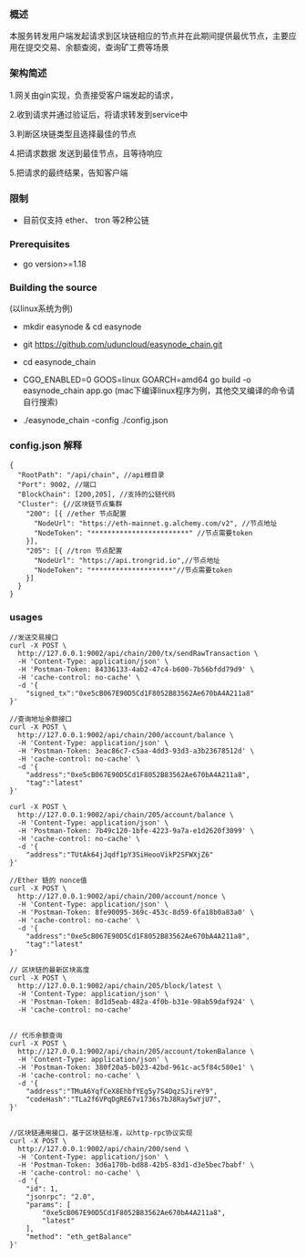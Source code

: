
### 概述
本服务转发用户端发起请求到区块链相应的节点并在此期间提供最优节点，主要应用在提交交易、余额查阅，查询矿工费等场景

### 架构简述
1.网关由gin实现，负责接受客户端发起的请求，

2.收到请求并通过验证后，将请求转发到service中

3.判断区块链类型且选择最佳的节点

4.把请求数据 发送到最佳节点，且等待响应

5.把请求的最终结果，告知客户端

### 限制

 - 目前仅支持 ether、 tron 等2种公链
 
 
### Prerequisites 

- go version>=1.18

### Building the source

(以linux系统为例)
- mkdir easynode & cd easynode
- git https://github.com/uduncloud/easynode_chain.git
- cd easynode_chain
- CGO_ENABLED=0 GOOS=linux GOARCH=amd64 go build -o easynode_chain app.go
  (mac下编译linux程序为例，其他交叉编译的命令请自行搜索)

- ./easynode_chain -config ./config.json

### config.json 解释

``````
{
  "RootPath": "/api/chain", //api根目录
  "Port": 9002, //端口
  "BlockChain": [200,205], //支持的公链代码
  "Cluster": {//区块链节点集群
    "200": [{ //ether 节点配置
      "NodeUrl": "https://eth-mainnet.g.alchemy.com/v2", //节点地址
      "NodeToken": "************************" //节点需要token
    }],
    "205": [{ //tron 节点配置
      "NodeUrl": "https://api.trongrid.io",//节点地址
      "NodeToken": "********************"//节点需要token
    }]
  }
}

``````

### usages

``````
//发送交易接口
curl -X POST \
  http://127.0.0.1:9002/api/chain/200/tx/sendRawTransaction \
  -H 'Content-Type: application/json' \
  -H 'Postman-Token: 84336133-4ab2-47c4-b600-7b56bfdd79d9' \
  -H 'cache-control: no-cache' \
  -d '{
	"signed_tx":"0xe5cB067E90D5Cd1F8052B83562Ae670bA4A211a8"
}'

//查询地址余额接口
curl -X POST \
  http://127.0.0.1:9002/api/chain/200/account/balance \
  -H 'Content-Type: application/json' \
  -H 'Postman-Token: 3eac86c7-c5aa-4dd3-93d3-a3b23678512d' \
  -H 'cache-control: no-cache' \
  -d '{
	"address":"0xe5cB067E90D5Cd1F8052B83562Ae670bA4A211a8",
	"tag":"latest"
}'

curl -X POST \
  http://127.0.0.1:9002/api/chain/205/account/balance \
  -H 'Content-Type: application/json' \
  -H 'Postman-Token: 7b49c120-1bfe-4223-9a7a-e1d2620f3099' \
  -H 'cache-control: no-cache' \
  -d '{
	"address":"TUtAk64jJqdf1pY3SiHeooVikP2SFWXjZ6"
}'

//Ether 链的 nonce值
curl -X POST \
  http://127.0.0.1:9002/api/chain/200/account/nonce \
  -H 'Content-Type: application/json' \
  -H 'Postman-Token: 8fe90095-369c-453c-8d59-6fa18b0a83a0' \
  -H 'cache-control: no-cache' \
  -d '{
	"address":"0xe5cB067E90D5Cd1F8052B83562Ae670bA4A211a8",
	"tag":"latest"
}'

// 区块链的最新区块高度
curl -X POST \
  http://127.0.0.1:9002/api/chain/205/block/latest \
  -H 'Content-Type: application/json' \
  -H 'Postman-Token: 8d1d5eab-482a-4f0b-b31e-98ab59daf924' \
  -H 'cache-control: no-cache'


// 代币余额查询
curl -X POST \
  http://127.0.0.1:9002/api/chain/205/account/tokenBalance \
  -H 'Content-Type: application/json' \
  -H 'Postman-Token: 380f20a5-b023-42bd-961c-ac5f84c580e1' \
  -H 'cache-control: no-cache' \
  -d '{
	"address":"TMuA6YqfCeX8EhbfYEg5y7S4DqzSJireY9",
	"codeHash":"TLa2f6VPqDgRE67v1736s7bJ8Ray5wYjU7",
}'


//区块链通用接口，基于区块链标准，以http-rpc协议实现
curl -X POST \
  http://127.0.0.1:9002/api/chain/200/send \
  -H 'Content-Type: application/json' \
  -H 'Postman-Token: 3d6a170b-bd88-42b5-83d1-d3e5bec7babf' \
  -H 'cache-control: no-cache' \
  -d '{
    "id": 1,
    "jsonrpc": "2.0",
    "params": [
        "0xe5cB067E90D5Cd1F8052B83562Ae670bA4A211a8",
        "latest"
    ],
    "method": "eth_getBalance"
}'


``````


